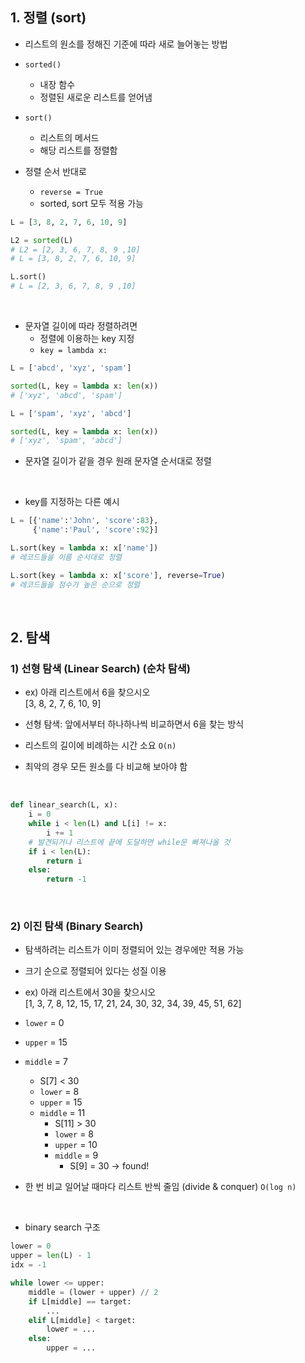 ## 1. 정렬 (sort)

- 리스트의 원소를 정해진 기준에 따라 새로 늘어놓는 방법

- `sorted()`
    - 내장 함수
    - 정렬된 새로운 리스트를 얻어냄

- `sort()`
    - 리스트의 메서드
    - 해당 리스트를 정렬함

- 정렬 순서 반대로
    - `reverse = True`
    - sorted, sort 모두 적용 가능

```python
L = [3, 8, 2, 7, 6, 10, 9]

L2 = sorted(L)
# L2 = [2, 3, 6, 7, 8, 9 ,10]
# L = [3, 8, 2, 7, 6, 10, 9]

L.sort()
# L = [2, 3, 6, 7, 8, 9 ,10]
```

<br>

- 문자열 길이에 따라 정렬하려면
    - 정렬에 이용하는 key 지정
    - `key = lambda x: `

```python
L = ['abcd', 'xyz', 'spam']

sorted(L, key = lambda x: len(x))
# ['xyz', 'abcd', 'spam']

L = ['spam', 'xyz', 'abcd']

sorted(L, key = lambda x: len(x))
# ['xyz', 'spam', 'abcd']
```
- 문자열 길이가 같을 경우 원래 문자열 순서대로 정렬  

<br>

- key를 지정하는 다른 예시

```python
L = [{'name':'John', 'score':83},
     {'name':'Paul', 'score':92}]

L.sort(key = lambda x: x['name'])
# 레코드들을 이름 순서대로 정렬

L.sort(key = lambda x: x['score'], reverse=True)
# 레코드들을 점수가 높은 순으로 정렬
```

<br>

## 2. 탐색

### 1) 선형 탐색 (Linear Search) (순차 탐색)

- ex) 아래 리스트에서 6을 찾으시오   
[3, 8, 2, 7, 6, 10, 9]

- 선형 탐색: 앞에서부터 하나하나씩 비교하면서 6을 찾는 방식
- 리스트의 길이에 비례하는 시간 소요 `O(n)`
- 최악의 경우 모든 원소를 다 비교해 보아야 함

<br>

```python
def linear_search(L, x):
    i = 0
    while i < len(L) and L[i] != x:
        i += 1
    # 발견되거나 리스트에 끝에 도달하면 while문 빠져나올 것
    if i < len(L):
        return i
    else:
        return -1
```

<br>

### 2) 이진 탐색 (Binary Search)

- 탐색하려는 리스트가 이미 정렬되어 있는 경우에만 적용 가능
- 크기 순으로 정렬되어 있다는 성질 이용

- ex) 아래 리스트에서 30을 찾으시오   
[1, 3, 7, 8, 12, 15, 17, 21, 24, 30, 32, 34, 39, 45, 51, 62]

- `lower` = 0
- `upper` = 15
- `middle` = 7  
    - S[7] < 30
    - `lower` = 8
    - `upper` = 15
    - `middle` = 11
        - S[11] > 30
        - `lower` = 8
        - `upper` = 10
        - `middle` = 9
            - S[9] = 30 -> found!

- 한 번 비교 일어날 때마다 리스트 반씩 줄임 (divide & conquer) `O(log n)`

<br>

- binary search 구조

```python
lower = 0
upper = len(L) - 1
idx = -1

while lower <= upper:
    middle = (lower + upper) // 2
    if L[middle] == target:
        ...
    elif L[middle] < target:
        lower = ...
    else:
        upper = ... 
```